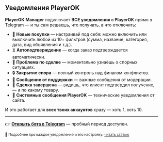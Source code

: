 ## Уведомления PlayerOK
**PlayerOK Manager** подключает **ВСЕ уведомления с PlayerOK** прямо в Telegram — и ты сам решаешь, что получать, а что отключить:

- 🛒 **Новые покупки** — настраивай под себя: можно включить или выключить любой из 10+ фильтров (сумма, название, категория, дата, вид объявления и т.д.).  
- ⏳ **Автоподтверждение** — когда заказ подтверждается автоматически.  
- 🚨 **Проблема по сделке** — моментально узнаёшь о спорных ситуациях.  
- 🔒 **Закрытие спора** — полный контроль над финалом конфликтов.  
- 💬 **Сообщение от поддержки** — важные сообщения от модерации.  
- 🎯 **Сделка завершена** — видишь, что клиент подтвердил получение, — и по какому товару.  
- 📢 **Системные сообщения PlayerOK** — технические уведомления от сайта.

И это работает для **всех твоих аккаунтов** сразу — хоть 1, хоть 10.

---

👉 [**Открыть бота в Telegram**](https://t.me/PlayerOKManager_bot?start=github_answer) — пробный период доступен.  

<sub>📖 Подробнее про каждое уведомление и его настройку: [читать статью](https://telegra.ph/Uvedomleniya-08-10)</sub>

